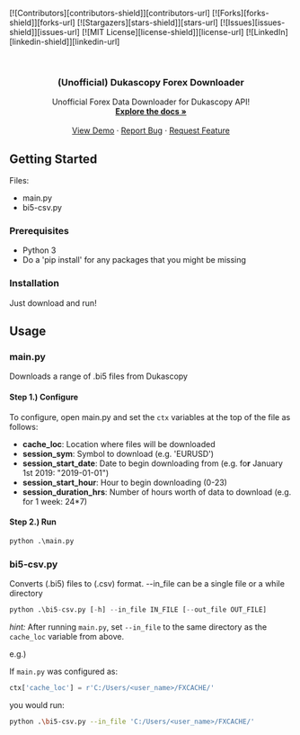 [![Contributors][contributors-shield]][contributors-url]
[![Forks][forks-shield]][forks-url]
[![Stargazers][stars-shield]][stars-url]
[![Issues][issues-shield]][issues-url]
[![MIT License][license-shield]][license-url]
[![LinkedIn][linkedin-shield]][linkedin-url]

<br />
<p align="center">
  <a href="https://github.com/mgodf/dukascopy_forex_dl">
  </a>

  <h3 align="center">(Unofficial) Dukascopy Forex Downloader</h3>

  <p align="center">
    Unofficial Forex Data Downloader for Dukascopy API!
    <br />
    <a href="https://github.com/mgodf/dukascopy_forex_dl"><strong>Explore the docs »</strong></a>
    <br />
    <br />
    <a href="https://github.com/mgodf/dukascopy_forex_dl">View Demo</a>
    ·
    <a href="https://github.com/mgodf/dukascopy_forex_dl">Report Bug</a>
    ·
    <a href="https://github.com/mgodf/dukascopy_forex_dl">Request Feature</a>
  </p>

## Getting Started
Files:
- main.py
- bi5-csv.py

### Prerequisites

- Python 3
- Do a 'pip install' for any packages that you might be missing

### Installation

Just download and run!

## Usage

### main.py
Downloads a range of .bi5 files from Dukascopy

#### Step 1.) Configure
To configure, open main.py and set the `ctx` variables at the top of the file as follows:
- **cache_loc**: Location where files will be downloaded
- **session_sym**: Symbol to download (e.g. 'EURUSD')
- **session_start_date**: Date to begin downloading from (e.g. fo**r** January 1st 2019: "2019-01-01")
- **session_start_hour**: Hour to begin downloading (0-23)
- **session_duration_hrs**: Number of hours worth of data to download (e.g. for 1 week: 24*7)

#### Step 2.) Run
```py
python .\main.py
```

### bi5-csv.py
Converts (.bi5) files to (.csv) format. --in_file can be a single file or a while directory 
```py
python .\bi5-csv.py [-h] --in_file IN_FILE [--out_file OUT_FILE]
```
*hint:* After running `main.py`, set `--in_file` to the same directory as the `cache_loc` variable from above.

e.g.)

If `main.py` was configured as:
```py
ctx['cache_loc'] = r'C:/Users/<user_name>/FXCACHE/'
```
 you would run:
```sh
python .\bi5-csv.py --in_file 'C:/Users/<user_name>/FXCACHE/'
```